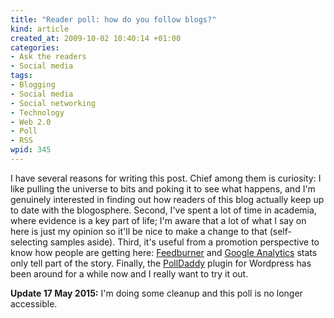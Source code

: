 ```yaml
--- 
title: "Reader poll: how do you follow blogs?"
kind: article
created_at: 2009-10-02 10:40:14 +01:00
categories: 
- Ask the readers
- Social media
tags: 
- Blogging
- Social media
- Social networking
- Technology
- Web 2.0
- Poll
- RSS
wpid: 345
---
```

I have several reasons for writing this post. Chief among them is curiosity: I like pulling the universe to bits and poking it to see what happens, and I'm genuinely interested in finding out how readers of this blog actually keep up to date with the blogosphere. Second, I've spent a lot of time in academia, where evidence is a key part of life; I'm aware that a lot of what I say on here is just my opinion so it'll be nice to make a change to that (self-selecting samples aside). Third, it's useful from a promotion perspective to know how people are getting here: [Feedburner](http://www.feedburner.com/) and [Google Analytics](http://analytics.google.com/) stats only tell part of the story. Finally, the [PollDaddy](http://polldaddy.com/) plugin for Wordpress has been around for a while now and I really want to try it out.

**Update 17 May 2015:** I'm doing some cleanup and this poll is no longer accessible.
